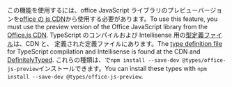 <span data-ttu-id="28626-101">この機能を使用するには、office JavaScript ライブラリのプレビューバージョンを[office の js CDN](https://appsforoffice.microsoft.com/lib/beta/hosted/office.js)から使用する必要があります。</span><span class="sxs-lookup"><span data-stu-id="28626-101">To use this feature, you must use the preview version of the Office JavaScript library from the [Office.js CDN](https://appsforoffice.microsoft.com/lib/beta/hosted/office.js).</span></span> <span data-ttu-id="28626-102">TypeScript のコンパイルおよび Intellisense 用の[型定義ファイル](https://appsforoffice.microsoft.com/lib/beta/hosted/office.d.ts)は、CDN と、 [](https://raw.githubusercontent.com/DefinitelyTyped/DefinitelyTyped/master/types/office-js-preview/index.d.ts)定義された定義ファイルにあります。</span><span class="sxs-lookup"><span data-stu-id="28626-102">The [type definition file](https://appsforoffice.microsoft.com/lib/beta/hosted/office.d.ts) for TypeScript compilation and Intellisense is found at the CDN and [DefinitelyTyped](https://raw.githubusercontent.com/DefinitelyTyped/DefinitelyTyped/master/types/office-js-preview/index.d.ts).</span></span> <span data-ttu-id="28626-103">これらの種類は、で`npm install --save-dev @types/office-js-preview`インストールできます。</span><span class="sxs-lookup"><span data-stu-id="28626-103">You can install these types with `npm install --save-dev @types/office-js-preview`.</span></span>